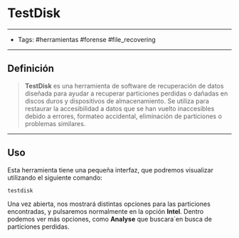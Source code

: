 # TestDisk

***

* Tags: #herramientas #forense #file\_recovering

***

## Definición

> **TestDisk** es una herramienta de software de recuperación de datos diseñada para ayudar a recuperar particiones perdidas o dañadas en discos duros y dispositivos de almacenamiento. Se utiliza para restaurar la accesibilidad a datos que se han vuelto inaccesibles debido a errores, formateo accidental, eliminación de particiones o problemas similares.

***

## Uso

Esta herramienta tiene una pequeña interfaz, que podremos visualizar utilizando el siguiente comando:

```
testdisk
```

Una vez abierta, nos mostrará distintas opciones para las particiones encontradas, y pulsaremos normalmente en la opción **Intel**. Dentro podemos ver más opciones, como **Analyse** que buscara´en busca de particiones perdidas.
